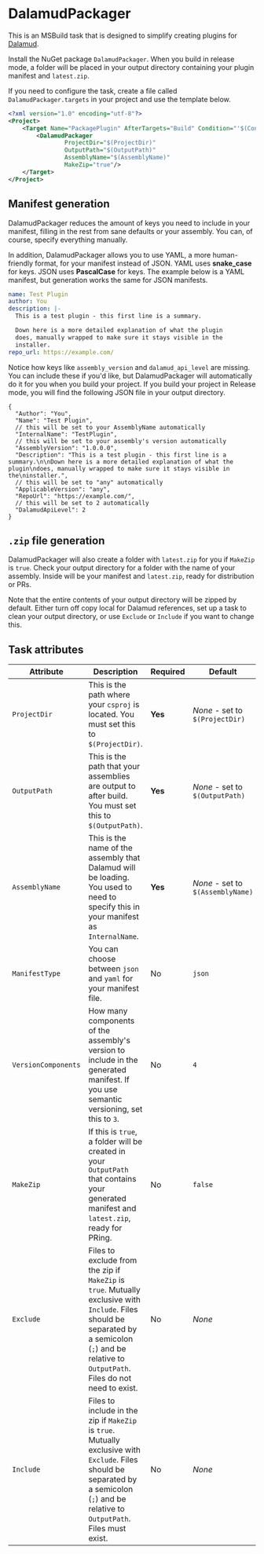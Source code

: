 ﻿# DalamudPackager

This is an MSBuild task that is designed to simplify creating plugins for [Dalamud][dalamud].

Install the NuGet package `DalamudPackager`. When you build in release mode, a folder will be placed in your output directory
containing your plugin manifest and `latest.zip`.

If you need to configure the task, create a file called `DalamudPackager.targets` in your project and use the template
below.

```xml
<?xml version="1.0" encoding="utf-8"?>
<Project>
    <Target Name="PackagePlugin" AfterTargets="Build" Condition="'$(Configuration)' == 'Release'">
        <DalamudPackager
                ProjectDir="$(ProjectDir)"
                OutputPath="$(OutputPath)"
                AssemblyName="$(AssemblyName)"
                MakeZip="true"/>
    </Target>
</Project>
```

## Manifest generation

DalamudPackager reduces the amount of keys you need to include in your manifest, filling in the rest from sane defaults
or your assembly. You can, of course, specify everything manually.

In addition, DalamudPackager allows you to use YAML, a more human-friendly format, for your manifest instead of JSON.
YAML uses **snake_case** for keys. JSON uses **PascalCase** for keys. The example below is a YAML manifest, but
generation works the same for JSON manifests.

```yaml
name: Test Plugin
author: You
description: |-
  This is a test plugin - this first line is a summary.

  Down here is a more detailed explanation of what the plugin
  does, manually wrapped to make sure it stays visible in the
  installer.
repo_url: https://example.com/
```

Notice how keys like `assembly_version` and `dalamud_api_level` are missing. You can include these if you'd like, but
DalamudPackager will automatically do it for you when you build your project. If you build your project in Release mode,
you will find the following JSON file in your output directory.

```json5
{
  "Author": "You",
  "Name": "Test Plugin",
  // this will be set to your AssemblyName automatically
  "InternalName": "TestPlugin",
  // this will be set to your assembly's version automatically
  "AssemblyVersion": "1.0.0.0",
  "Description": "This is a test plugin - this first line is a summary.\n\nDown here is a more detailed explanation of what the plugin\ndoes, manually wrapped to make sure it stays visible in the\ninstaller.",
  // this will be set to "any" automatically
  "ApplicableVersion": "any",
  "RepoUrl": "https://example.com/",
  // this will be set to 2 automatically
  "DalamudApiLevel": 2
}
```

## `.zip` file generation

DalamudPackager will also create a folder with `latest.zip` for you if `MakeZip` is `true`. Check your output directory
for a folder with the name of your assembly. Inside will be your manifest and `latest.zip`, ready for distribution or
PRs.

Note that the entire contents of your output directory will be zipped by default. Either turn off copy local for Dalamud
references, set up a task to clean your output directory, or use `Exclude` or `Include` if you want to change this.

## Task attributes

| Attribute | Description | Required | Default |
| --------- | ----------- | -------- | ------- |
| `ProjectDir` | This is the path where your `csproj` is located. You must set this to `$(ProjectDir)`. | **Yes** | *None* - set to `$(ProjectDir)` |
| `OutputPath` | This is the path that your assemblies are output to after build. You must set this to `$(OutputPath)`. | **Yes** | *None* - set to `$(OutputPath)` |
| `AssemblyName` | This is the name of the assembly that Dalamud will be loading. You used to need to specify this in your manifest as `InternalName`. | **Yes** | *None* - set to `$(AssemblyName)` |
| `ManifestType` | You can choose between `json` and `yaml` for your manifest file. | No | `json` |
| `VersionComponents` | How many components of the assembly's version to include in the generated manifest. If you use semantic versioning, set this to `3`. | No | `4` |
| `MakeZip` | If this is `true`, a folder will be created in your `OutputPath` that contains your generated manifest and `latest.zip`, ready for PRing. | No | `false` |
| `Exclude` | Files to exclude from the zip if `MakeZip` is `true`. Mutually exclusive with `Include`. Files should be separated by a semicolon (`;`) and be relative to `OutputPath`. Files do not need to exist. | No | *None* |
| `Include` | Files to include in the zip if `MakeZip` is `true`. Mutually exclusive with `Exclude`. Files should be separated by a semicolon (`;`) and be relative to `OutputPath`. Files must exist. | No | *None* |

[dalamud]: https://github.com/goatcorp/Dalamud
